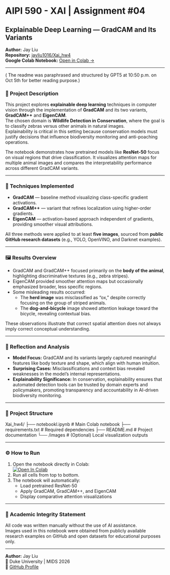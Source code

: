 # AIPI 590 - XAI | Assignment #04  
## Explainable Deep Learning — GradCAM and Its Variants  

**Author:** Jay Liu  
**Repository:** [jayliu1016/Xai_hw4](https://github.com/jayliu1016/Xai_hw4)  
**Google Colab Notebook:** [Open in Colab →](https://colab.research.google.com/drive/169tI8EK_7vODVWNIoyDaTgMQ45iFc7Mw#scrollTo=t4XsEAxfSLCT)


---
( The readme was paraphrased and structured by GPT5 at 10:50 p.m. on Oct 5th for better reading purpose.)

### 📘 Project Description  
This project explores **explainable deep learning** techniques in computer vision through the implementation of **GradCAM** and its two variants, **GradCAM++** and **EigenCAM**.  
The chosen domain is **Wildlife Detection in Conservation**, where the goal is to classify zebras versus other animals in natural images.  
Explainability is critical in this setting because conservation models must justify decisions that influence biodiversity monitoring and anti-poaching operations.

The notebook demonstrates how pretrained models like **ResNet-50** focus on visual regions that drive classification. It visualizes attention maps for multiple animal images and compares the interpretability performance across different GradCAM variants.

---

### 🧩 Techniques Implemented
- **GradCAM** — baseline method visualizing class-specific gradient activations.  
- **GradCAM++** — variant that refines localization using higher-order gradients.  
- **EigenCAM** — activation-based approach independent of gradients, providing smoother visual attributions.  

All three methods were applied to at least **five images**, sourced from **public GitHub research datasets** (e.g., YOLO, OpenVINO, and Darknet examples).

---

### 🖼️ Results Overview
- GradCAM and GradCAM++ focused primarily on the **body of the animal**, highlighting discriminative textures (e.g., zebra stripes).  
- EigenCAM provided smoother attention maps but occasionally emphasized broader, less specific regions.  
- Some misleading results occurred:
  - The **herd image** was misclassified as “ox,” despite correctly focusing on the group of striped animals.  
  - The **dog-and-bicycle** image showed attention leakage toward the bicycle, revealing contextual bias.  

These observations illustrate that correct spatial attention does not always imply correct conceptual understanding.

---

### 🧠 Reflection and Analysis
- **Model Focus:** GradCAM and its variants largely captured meaningful features like body texture and shape, which align with human intuition.  
- **Surprising Cases:** Misclassifications and context bias revealed weaknesses in the model’s internal representations.  
- **Explainability Significance:** In conservation, explainability ensures that automated detection tools can be trusted by domain experts and policymakers, promoting transparency and accountability in AI-driven biodiversity monitoring.

---

### 🧱 Project Structure
Xai_hw4/
├── notebookl.ipynb # Main Colab notebook
├── requirements.txt # Required dependencies
├── README.md # Project documentation
└── /images # (Optional) Local visualization outputs

---

### ⚙️ How to Run
1. Open the notebook directly in Colab:  
   [![Open In Colab](https://colab.research.google.com/assets/colab-badge.svg)](https://colab.research.google.com/github/jayliu1016/Xai_hw4/blob/main/model.ipynb)
2. Run all cells from top to bottom.  
3. The notebook will automatically:
   - Load pretrained ResNet-50  
   - Apply GradCAM, GradCAM++, and EigenCAM  
   - Display comparative attention visualizations  

---

### 📄 Academic Integrity Statement
All code was written manually without the use of AI assistance.  
Images used in this notebook were obtained from publicly available research examples on GitHub and open datasets for educational purposes only.

---

**Author:** Jay Liu  
📍 Duke University | MIDS 2026  
📧 [GitHub Profile](https://github.com/jayliu1016)

